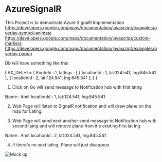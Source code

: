 # AzureSignalR

This Project is to demostrate Azure SignalR Implementation
https://developers.google.com/maps/documentation/javascript/examples/overlay-symbol-animate
https://developers.google.com/maps/documentation/javascript/custom-markers
https://developers.google.com/maps/documentation/javascript/examples/overlay-popup

Db will have something like this

LAX_DELHI = 
{
  RouteId : 1,
  latlngs : [
    {
      locationId : 1,
      lat:124.541,
      lng:845.541
    },
    {
      locationId : 2,
      lat:124.541,
      lng:845.541
    },
  ]
}

1. Click on Go will send message to Notification hub with first latng 

Name : Amit
locationId : 1,
lat:124.541,
lng:845.541

2. Web Page will listen to SignalR notification and will draw plane on the map for Latlng.

3. Web Page will send next another send message to Notification hub with second latng and will remove plane from it's existing first lat lng.

  Name : Amit
  locationId : 2,
  lat:124.541,
  lng:845.541
  
4. If there's no next latlng, Plane will just disappear.

![Mock up](https://github.com/talktoamitdhir/learnangular/blob/master/AzureSignalR_MockUp.jpg)
